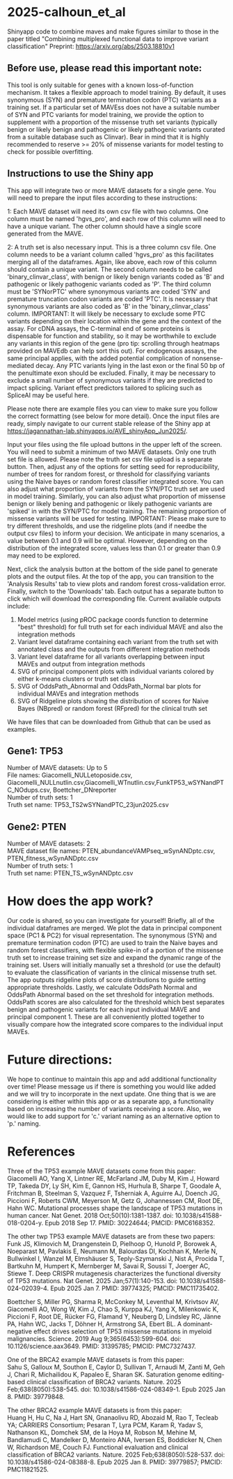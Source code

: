 # 2025-calhoun_et_al
Shinyapp code to combine maves and make figures similar to those in the paper titled "Combining multiplexed functional data to improve variant classification" Preprint: https://arxiv.org/abs/2503.18810v1

## Before use, please read this important note:  
This tool is only suitable for genes with a known loss-of-function mechanism. It takes a flexible approach to model training. By default, it uses synonymous (SYN) and premature termination codon (PTC) variants as a training set. If a particular set of MAVEss does not have a suitable number of SYN and PTC variants for model training, we provide the option to supplement with a proportion of the missense truth set variants (typically benign or likely benign and pathogenic or likely pathogenic variants curated from a suitable database such as Clinvar). Bear in mind that it is highly recommended to reserve >= 20% of missense variants for model testing to check for possible overfitting.

## Instructions to use the Shiny app

This app will integrate two or more MAVE datasets for a single gene. You will need to prepare the input files according to these instructions:

1: Each MAVE dataset will need its own csv file with two columns. One column must be named 'hgvs_pro', and each row of this column will need to have a unique variant. The other column should have a single score generated from the MAVE.

2: A truth set is also necessary input. This is a three column csv file. One column needs to be a variant column called 'hgvs_pro' as this facilitates merging all of the dataframes. Again, like above, each row of this column should contain a unique variant. The second column needs to be called 'binary_clinvar_class', with benign or likely benign variants coded as 'B' and pathogenic or likely pathogenic variants coded as 'P'. The third column must be 'SYNorPTC' where synonymous variants are coded 'SYN' and premature truncation codon variants are coded 'PTC'. It is necessary that synonymous variants are also coded as 'B' in the 'binary_clinvar_class' column.  IMPORTANT: It will likely be necessary to exclude some PTC variants depending on their location within the gene and the context of the assay. For cDNA assays, the C-terminal end of some proteins is dispensable for function and stability, so it may be worthwhile to exclude any variants in this region of the gene (pro tip: scrolling through heatmaps provided on MAVEdb can help sort this out). For endogenous assays, the same principal applies, with the added potential complication of nonsense-mediated decay. Any PTC variants lying in the last exon or the final 50 bp of the penultimate exon should be excluded. Finally, it may be necessary to exclude a small number of synonymous variants if they are predicted to impact splicing. Variant effect predictors tailored to splicing such as SpliceAI may be useful here.   

Please note there are example files you can view to make sure you follow the correct formatting (see below for more detail). Once the input files are ready, simply navigate to our current stable release of the Shiny app at https://jagannathan-lab.shinyapps.io/AVE_shinyApp_Jun2025/.

Input your files using the file upload buttons in the upper left of the screen. You will need to submit a minimum of two MAVE datasets. Only one truth set file is allowed. Please note the truth set csv file upload is a separate button.  Then, adjust any of the options for setting seed for reproducibility, number of trees for random forest, or threshold for classifying variants using the Naive bayes or random forest classifier integrated score. You can also adjust what proportion of variants from the SYN/PTC truth set are used in model training. Similarly, you can also adjust what proportion of missense benign or likely bening and pathogenic or likely pathogenic variants are 'spiked' in with the SYN/PTC for model training. The remaining proportion of missense variants will be used for testing. IMPORTANT: Please make sure to try different thresholds, and use the ridgeline plots (and if needbe the output csv files) to inform your decision. We anticipate in many scenarios, a value between 0.1 and 0.9 will be optimal. However, depending on the distribution of the integrated score, values less than 0.1 or greater than 0.9 may need to be explored.  


Next, click the analysis button at the bottom of the side panel to generate plots and the output files. At the top of the app, you can transition to the 'Analysis Results' tab to view plots and random forest cross-validation error. Finally, switch to the 'Downloads' tab. Each output has a separate button to click which will download the corresponding file. Current available outputs include:

1. Model metrics (using pROC package coords function to determine "best" threshold) for full truth set for each individual MAVE and also the integration methods  
2. Variant level dataframe containing each variant from the truth set with annotated class and the outputs from different integration methods  
3. Variant level dataframe for all variants overlapping between input MAVEs and output from integration methods  
4. SVG of principal component plots with individual variants colored by either k-means clusters or truth set class  
5. SVG of OddsPath_Abnormal and OddsPath_Normal bar plots for individual MAVEs and integration methods  
6. SVG of Ridgeline plots showing the distribution of scores for Naive Bayes (NBpred) or random forest (RFpred) for the clinical truth set  

We have files that can be downloaded from Github that can be used as examples.

## Gene1: TP53  
Number of MAVE datasets: Up to 5  
File names: Giacomelli_NULLetoposide.csv, Giacomelli_NULLnutlin.csv,Giacomelli_WTnutlin.csv,FunkTP53_wSYNandPTC_NOdups.csv, Boettcher_DNreporter  
Number of truth sets: 1  
Truth set name: TP53_TS2wSYNandPTC_23jun2025.csv  
  
## Gene2: PTEN  
Number of MAVE datasets: 2  
MAVE dataset file names: PTEN_abundanceVAMPseq_wSynANDptc.csv, PTEN_fitness_wSynANDptc.csv  
Number of truth sets: 1  
Truth set name: PTEN_TS_wSynANDptc.csv  

# How does the app work?  

Our code is shared, so you can investigate for yourself! Briefly, all of the individual dataframes are merged. We plot the data in principal component space (PC1 & PC2) for visual representation. The synonymous (SYN) and premature termination codon (PTC) are used to train the Naive bayes and random forest classifiers, with flexible spike-in of a portion of the missense truth set to increase training set size and expand the dynamic range of the training set. Users will initially manually set a threshold (or use the default) to evaluate the classification of variants in the clinical missense truth set. The app outputs ridgeline plots of score distributions to guide setting appropriate thresholds. Lastly, we calculate OddsPath Normal and OddsPath Abnormal based on the set threshold for integration methods. OddsPath scores are also calculated for the threshold which best separates benign and pathogenic variants for each input individual MAVE and principal component 1. These are all conveniently plotted together to visually compare how the integrated score compares to the individual input MAVEs.  

# Future directions:  

We hope to continue to maintain this app and add additional functionality over time! Please message us if there is something you would like added and we will try to incorporate in the next update. One thing that is we are considering is either within this app or as a separate app, a functionality based on increasing the number of variants receiving a score. Also, we would like to add support for 'c.' variant naming as an alternative option to 'p.' naming.  

# References

Three of the TP53 example MAVE datasets come from this paper:  
Giacomelli AO, Yang X, Lintner RE, McFarland JM, Duby M, Kim J, Howard TP, Takeda DY, Ly SH, Kim E, Gannon HS, Hurhula B, Sharpe T, Goodale A, Fritchman B, Steelman S, Vazquez F, Tsherniak A, Aguirre AJ, Doench JG, Piccioni F, Roberts CWM, Meyerson M, Getz G, Johannessen CM, Root DE, Hahn WC. Mutational processes shape the landscape of TP53 mutations in human cancer. Nat Genet. 2018 Oct;50(10):1381-1387. doi: 10.1038/s41588-018-0204-y. Epub 2018 Sep 17. PMID: 30224644; PMCID: PMC6168352.

The other twp TP53 example MAVE datasets are from these two papers:  
Funk JS, Klimovich M, Drangenstein D, Pielhoop O, Hunold P, Borowek A, Noeparast M, Pavlakis E, Neumann M, Balourdas DI, Kochhan K, Merle N, Bullwinkel I, Wanzel M, Elmshäuser S, Teply-Szymanski J, Nist A, Procida T, Bartkuhn M, Humpert K, Mernberger M, Savai R, Soussi T, Joerger AC, Stiewe T. Deep CRISPR mutagenesis characterizes the functional diversity of TP53 mutations. Nat Genet. 2025 Jan;57(1):140-153. doi: 10.1038/s41588-024-02039-4. Epub 2025 Jan 7. PMID: 39774325; PMCID: PMC11735402. 

Boettcher S, Miller PG, Sharma R, McConkey M, Leventhal M, Krivtsov AV, Giacomelli AO, Wong W, Kim J, Chao S, Kurppa KJ, Yang X, Milenkowic K, Piccioni F, Root DE, Rücker FG, Flamand Y, Neuberg D, Lindsley RC, Jänne PA, Hahn WC, Jacks T, Döhner H, Armstrong SA, Ebert BL. A dominant-negative effect drives selection of TP53 missense mutations in myeloid malignancies. Science. 2019 Aug 9;365(6453):599-604. doi: 10.1126/science.aax3649. PMID: 31395785; PMCID: PMC7327437.    

One of the BRCA2 example MAVE datasets is from this paper:  
Sahu S, Galloux M, Southon E, Caylor D, Sullivan T, Arnaudi M, Zanti M, Geh J, Chari R, Michailidou K, Papaleo E, Sharan SK. Saturation genome editing-based clinical classification of BRCA2 variants. Nature. 2025 Feb;638(8050):538-545. doi: 10.1038/s41586-024-08349-1. Epub 2025 Jan 8. PMID: 39779848.

The other BRCA2 example MAVE datasets is from this paper:  
Huang H, Hu C, Na J, Hart SN, Gnanaolivu RD, Abozaid M, Rao T, Tecleab YA; CARRIERS Consortium; Pesaran T, Lyra PCM, Karam R, Yadav S, Nathanson KL, Domchek SM, de la Hoya M, Robson M, Mehine M, Bandlamudi C, Mandelker D, Monteiro ANA, Iversen ES, Boddicker N, Chen W, Richardson ME, Couch FJ. Functional evaluation and clinical classification of BRCA2 variants. Nature. 2025 Feb;638(8050):528-537. doi: 10.1038/s41586-024-08388-8. Epub 2025 Jan 8. PMID: 39779857; PMCID: PMC11821525.

